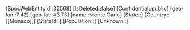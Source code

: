 ﻿---
location: [43.73,7.42]
type: City
tags:
- geo/City
---

[SpocWebEntityId::32568]
[IsDeleted::false]
[Confidential::public]
[geo-lon::7.42]
[geo-lat::43.73]
[name::Monte Carlo]
[State::]
[Country::[[Monaco]]]
[StateId::]
[Population::]
[Unknown::]

